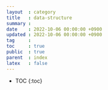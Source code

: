 ```yaml
---
layout  : category
title   : data-structure
summary :
date    : 2022-10-06 00:00:00 +0900
updated : 2022-10-06 00:00:00 +0900
tag     :
toc     : true
public  : true
parent  : index
latex   : false
---
```


* TOC
{:toc}